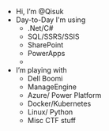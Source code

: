 - Hi, I’m @Qisuk
- Day-to-Day I'm using
   - .Net/C#
   - SQL/SSRS/SSIS
   - SharePoint
   - PowerApps
   - 
- I’m playing with
   - Dell Boomi
   - ManageEngine
   - Azure/ Power Platform
   - Docker/Kubernetes
   - Linux/ Python
   - Misc CTF stuff



